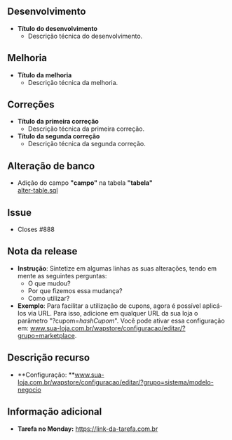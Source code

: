 ## Desenvolvimento
* **Título do desenvolvimento**
  * Descrição técnica do desenvolvimento.

## Melhoria
* **Título da melhoria**
  * Descrição técnica da melhoria.

## Correções
* **Título da primeira correção**
  * Descrição técnica da primeira correção.
* **Título da segunda correção**
  * Descrição técnica da segunda correção.

## Alteração de banco
* Adição do campo **"campo"** na tabela **"tabela"**  
  [alter-table.sql](https://caminho-do-arquivo.sql)
  
## Issue
* Closes #888

## Nota da release
* **Instrução**: Sintetize em algumas linhas as suas alterações, tendo em mente as seguintes perguntas:
  *  O que mudou?
  *  Por que fizemos essa mudança?
  *  Como utilizar?
* **Exemplo**: Para facilitar a utilização de cupons, agora é possível aplicá-los via URL. Para isso, adicione em qualquer URL da sua loja o parâmetro "?cupom=_hashCupom_". Você pode ativar essa configuração em: www.sua-loja.com.br/wapstore/configuracao/editar/?grupo=marketplace.

## Descrição recurso
* **Configuração: **www.sua-loja.com.br/wapstore/configuracao/editar/?grupo=sistema/modelo-negocio 

## Informação adicional
* **Tarefa no Monday:** https://link-da-tarefa.com.br
